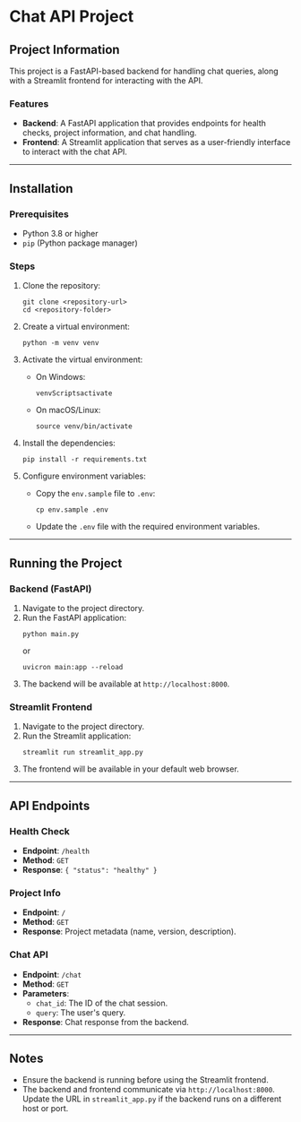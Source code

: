 # Chat API Project

## Project Information

This project is a FastAPI-based backend for handling chat queries, along with a Streamlit frontend for interacting with the API.

### Features

- **Backend**: A FastAPI application that provides endpoints for health checks, project information, and chat handling.
- **Frontend**: A Streamlit application that serves as a user-friendly interface to interact with the chat API.

---

## Installation

### Prerequisites

- Python 3.8 or higher
- `pip` (Python package manager)

### Steps

1. Clone the repository:

   ```
   git clone <repository-url>
   cd <repository-folder>
   ```

2. Create a virtual environment:

   ```
   python -m venv venv
   ```

3. Activate the virtual environment:

   - On Windows:
     ```
     venvScriptsactivate
     ```
   - On macOS/Linux:
     ```
     source venv/bin/activate
     ```

4. Install the dependencies:

   ```
   pip install -r requirements.txt
   ```

5. Configure environment variables:
   - Copy the `env.sample` file to `.env`:
     ```
     cp env.sample .env
     ```
   - Update the `.env` file with the required environment variables.

---

## Running the Project

### Backend (FastAPI)

1. Navigate to the project directory.
2. Run the FastAPI application:
   ```
   python main.py
   ```  
   or  
   ```
   uvicron main:app --reload
   ```
3. The backend will be available at `http://localhost:8000`.

### Streamlit Frontend

1. Navigate to the project directory.
2. Run the Streamlit application:
   ```
   streamlit run streamlit_app.py
   ```
3. The frontend will be available in your default web browser.

---

## API Endpoints

### Health Check

- **Endpoint**: `/health`
- **Method**: `GET`
- **Response**: `{ "status": "healthy" }`

### Project Info

- **Endpoint**: `/`
- **Method**: `GET`
- **Response**: Project metadata (name, version, description).

### Chat API

- **Endpoint**: `/chat`
- **Method**: `GET`
- **Parameters**:
  - `chat_id`: The ID of the chat session.
  - `query`: The user's query.
- **Response**: Chat response from the backend.

---

## Notes

- Ensure the backend is running before using the Streamlit frontend.
- The backend and frontend communicate via `http://localhost:8000`. Update the URL in `streamlit_app.py` if the backend runs on a different host or port.
